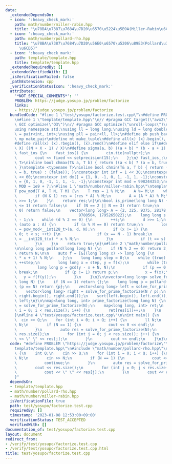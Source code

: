 ```yaml
---
data:
  _extendedDependsOn:
  - icon: ':heavy_check_mark:'
    path: math/number/miller-rabin.hpp
    title: "\u78BA\u7387\u7684\u7D20\u6570\u5224\u5B9A(Miller-Rabin\u6CD5)"
  - icon: ':heavy_check_mark:'
    path: math/number/pollard-rho.hpp
    title: "\u78BA\u7387\u7684\u7D20\u56E0\u6570\u5206\u89E3(Pollard\u306E\u30ED\u30FC\
      \u6CD5)"
  - icon: ':heavy_check_mark:'
    path: template/template.hpp
    title: template/template.hpp
  _extendedRequiredBy: []
  _extendedVerifiedWith: []
  _isVerificationFailed: false
  _pathExtension: cpp
  _verificationStatusIcon: ':heavy_check_mark:'
  attributes:
    '*NOT_SPECIAL_COMMENTS*': ''
    PROBLEM: https://judge.yosupo.jp/problem/factorize
    links:
    - https://judge.yosupo.jp/problem/factorize
  bundledCode: "#line 1 \"test/yosupo/factorize.test.cpp\"\n#define PROBLEM \"https://judge.yosupo.jp/problem/factorize\"\
    \n#line 1 \"template/template.hpp\"\n// #pragma GCC target(\"avx2\")\n// #pragma\
    \ GCC optimize(\"O3\")\n// #pragma GCC optimize(\"unroll-loops\")\n#include <bits/stdc++.h>\n\
    using namespace std;\nusing ll = long long;\nusing ld = long double;\nusing pii\
    \ = pair<int, int>;\nusing pll = pair<ll, ll>;\n#define pb push_back\n#define\
    \ mp make_pair\n#define mt make_tuple\n#define all(x) (x).begin(), (x).end()\n\
    #define rall(x) (x).rbegin(), (x).rend()\n#define elif else if\n#define updiv(N,\
    \ X) ((N + X - 1) / X)\n#define sigma(a, b) ((a + b) * (b - a + 1) / 2)\nstruct\
    \ fast_ios {\n    fast_ios() {\n        cin.tie(nullptr);\n        ios::sync_with_stdio(false);\n\
    \        cout << fixed << setprecision(15);\n    };\n} fast_ios_;\ntemplate <typename\
    \ T>\ninline bool chmax(T& a, T b) { return ((a < b) ? (a = b, true) : (false));\
    \ }\ntemplate <typename T>\ninline bool chmin(T& a, T b) { return ((a > b) ? (a\
    \ = b, true) : (false)); }\nconstexpr int inf = 1 << 30;\nconstexpr ll INF = 1LL\
    \ << 60;\nconstexpr int dx[] = {1, 0, -1, 0, 1, -1, 1, -1};\nconstexpr int dy[]\
    \ = {0, 1, 0, -1, 1, 1, -1, -1};\nconstexpr int mod = 998244353;\nconstexpr int\
    \ MOD = 1e9 + 7;\n#line 1 \"math/number/miller-rabin.hpp\"\ntemplate <class T>\n\
    T pow_mod(T A, T N, T M) {\n    T res = 1 % M;\n    A %= M;\n    while (N) {\n\
    \        if (N & 1) res = (res * A) % M;\n        A = (A * A) % M;\n        N\
    \ >>= 1;\n    }\n    return res;\n}\n\nbool is_prime(long long N) {\n    if (N\
    \ <= 1) return false;\n    if (N == 2 || N == 3) return true;\n    if (N % 2 ==\
    \ 0) return false;\n    vector<long long> A = {2, 325, 9375, 28178, 450775,\n\
    \                           9780504, 1795265022};\n    long long s = 0, d = N\
    \ - 1;\n    while (d % 2 == 0) {\n        ++s;\n        d >>= 1;\n    }\n    for\
    \ (auto a : A) {\n        if (a % N == 0) return true;\n        long long t, x\
    \ = pow_mod<__int128_t>(a, d, N);\n        if (x != 1) {\n            for (t =\
    \ 0; t < s; ++t) {\n                if (x == N - 1) break;\n                x\
    \ = __int128_t(x) * x % N;\n            }\n            if (t == s) return false;\n\
    \        }\n    }\n    return true;\n}\n#line 2 \"math/number/pollard-rho.hpp\"\
    \n\nlong long pollard(long long N) {\n    if (N % 2 == 0) return 2;\n    if (is_prime(N))\
    \ return N;\n\n    auto f = [&](long long x) -> long long {\n        return (__int128_t(x)\
    \ * x + 1) % N;\n    };\n    long long step = 0;\n    while (true) {\n       \
    \ ++step;\n        long long x = step, y = f(x);\n        while (true) {\n   \
    \         long long p = gcd(y - x + N, N);\n            if (p == 0 || p == N)\
    \ break;\n            if (p != 1) return p;\n            x = f(x);\n         \
    \   y = f(f(y));\n        }\n    }\n}\n\nvector<long long> solve_for_prime_factorize(long\
    \ long N) {\n    if (N == 1) return {};\n    long long p = pollard(N);\n    if\
    \ (p == N) return {p};\n    vector<long long> left = solve_for_prime_factorize(p);\n\
    \    vector<long long> right = solve_for_prime_factorize(N / p);\n    left.insert(left.end(),\
    \ right.begin(), right.end());\n    sort(left.begin(), left.end());\n    return\
    \ left;\n}\n\nmap<long long, int> prime_factorize(long long N) {\n    auto res\
    \ = solve_for_prime_factorize(N);\n    map<long long, int> ret;\n    for (int\
    \ i = 0; i < res.size(); i++) {\n        ret[res[i]]++;\n    }\n    return ret;\n\
    }\n#line 4 \"test/yosupo/factorize.test.cpp\"\n\nint main() {\n    int Q;\n  \
    \  cin >> Q;\n    for (int i = 0; i < Q; i++) {\n        ll N;\n        cin >>\
    \ N;\n        if (N == 1) {\n            cout << 0 << endl;\n            continue;\n\
    \        }\n        auto res = solve_for_prime_factorize(N);\n        cout <<\
    \ res.size();\n        for (int j = 0; j < res.size(); j++) {\n            cout\
    \ << \" \" << res[j];\n        }\n        cout << endl;\n    }\n}\n"
  code: "#define PROBLEM \"https://judge.yosupo.jp/problem/factorize\"\n#include \"\
    template/template.hpp\"\n#include \"math/number/pollard-rho.hpp\"\n\nint main()\
    \ {\n    int Q;\n    cin >> Q;\n    for (int i = 0; i < Q; i++) {\n        ll\
    \ N;\n        cin >> N;\n        if (N == 1) {\n            cout << 0 << endl;\n\
    \            continue;\n        }\n        auto res = solve_for_prime_factorize(N);\n\
    \        cout << res.size();\n        for (int j = 0; j < res.size(); j++) {\n\
    \            cout << \" \" << res[j];\n        }\n        cout << endl;\n    }\n\
    }"
  dependsOn:
  - template/template.hpp
  - math/number/pollard-rho.hpp
  - math/number/miller-rabin.hpp
  isVerificationFile: true
  path: test/yosupo/factorize.test.cpp
  requiredBy: []
  timestamp: '2023-01-08 12:53:00+09:00'
  verificationStatus: TEST_ACCEPTED
  verifiedWith: []
documentation_of: test/yosupo/factorize.test.cpp
layout: document
redirect_from:
- /verify/test/yosupo/factorize.test.cpp
- /verify/test/yosupo/factorize.test.cpp.html
title: test/yosupo/factorize.test.cpp
---
```

